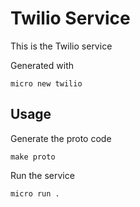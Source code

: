 # Twilio Service

This is the Twilio service

Generated with

```
micro new twilio
```

## Usage

Generate the proto code

```
make proto
```

Run the service

```
micro run .
```